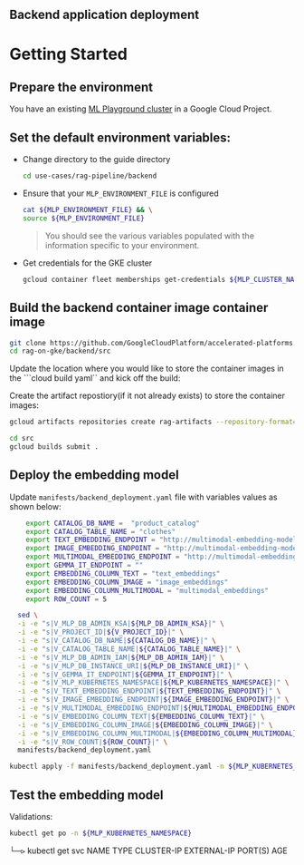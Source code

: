 ## Backend application deployment

# Getting Started

## Prepare the environment

You have an existing [ML Playground cluster](https://github.com/GoogleCloudPlatform/accelerated-platforms/tree/main/platforms/gke-aiml/playground) in a Google Cloud Project.

## Set the default environment variables:
- Change directory to the guide directory

  ```sh
  cd use-cases/rag-pipeline/backend
  ```

- Ensure that your `MLP_ENVIRONMENT_FILE` is configured

  ```sh
  cat ${MLP_ENVIRONMENT_FILE} && \
  source ${MLP_ENVIRONMENT_FILE}
  ```

  > You should see the various variables populated with the information specific to your environment.

- Get credentials for the GKE cluster

  ```sh
  gcloud container fleet memberships get-credentials ${MLP_CLUSTER_NAME} --project ${MLP_PROJECT_ID}
  ```

## Build the backend container image container image

```sh
git clone https://github.com/GoogleCloudPlatform/accelerated-platforms.git
cd rag-on-gke/backend/src
```

Update the location where you would like to store the container images in the ```cloud build yaml`` and kick off the build: 

Create the artifact repostiory(if it not already exists) to store the container images:

```sh
gcloud artifacts repositories create rag-artifacts --repository-format=docker --location=us --description="RAG artifacts repository"
```

```sh
cd src
gcloud builds submit . 
```

## Deploy the embedding model

Update `manifests/backend_deployment.yaml` file with variables values as shown below:

```sh
    export CATALOG_DB_NAME =  "product_catalog"
    export CATALOG_TABLE_NAME = "clothes"
    export TEXT_EMBEDDING_ENDPOINT = "http://multimodal-embedding-model:80/text_embeddings"
    export IMAGE_EMBEDDING_ENDPOINT = "http://multimodal-embedding-model:80/image_embeddings"
    export MULTIMODAL_EMBEDDING_ENDPOINT = "http://multimodal-embedding-model:80/multimodal_embeddings" 
    export GEMMA_IT_ENDPOINT = ""
    export EMBEDDING_COLUMN_TEXT = "text_embeddings"
    export EMBEDDING_COLUMN_IMAGE = "image_embeddings"
    export EMBEDDING_COLUMN_MULTIMODAL = "multimodal_embeddings"
    export ROW_COUNT = 5
```

```sh
  sed \
  -i -e "s|V_MLP_DB_ADMIN_KSA|${MLP_DB_ADMIN_KSA}|" \
  -i -e "s|V_PROJECT_ID|${V_PROJECT_ID}|" \
  -i -e "s|V_CATALOG_DB_NAME|${CATALOG_DB_NAME}|" \
  -i -e "s|V_CATALOG_TABLE_NAME|${CATALOG_TABLE_NAME}|" \
  -i -e "s|V_MLP_DB_ADMIN_IAM|${MLP_DB_ADMIN_IAM}|" \
  -i -e "s|V_MLP_DB_INSTANCE_URI|${MLP_DB_INSTANCE_URI}|" \
  -i -e "s|V_GEMMA_IT_ENDPOINT|${GEMMA_IT_ENDPOINT}|" \
  -i -e "s|V_MLP_KUBERNETES_NAMESPACE|${MLP_KUBERNETES_NAMESPACE}|" \
  -i -e "s|V_TEXT_EMBEDDING_ENDPOINT|${TEXT_EMBEDDING_ENDPOINT}|" \
  -i -e "s|V_IMAGE_EMBEDDING_ENDPOINT|${IMAGE_EMBEDDING_ENDPOINT}|" \
  -i -e "s|V_MULTIMODAL_EMBEDDING_ENDPOINT|${MULTIMODAL_EMBEDDING_ENDPOINT}|" \
  -i -e "s|V_EMBEDDING_COLUMN_TEXT|${EMBEDDING_COLUMN_TEXT}|" \
  -i -e "s|V_EMBEDDING_COLUMN_IMAGE|${EMBEDDING_COLUMN_IMAGE}|" \
  -i -e "s|V_EMBEDDING_COLUMN_MULTIMODAL|${EMBEDDING_COLUMN_MULTIMODAL}|" \
  -i -e "s|V_ROW_COUNT|${ROW_COUNT}|" \
  manifests/backend_deployment.yaml
  ```


```sh
kubectl apply -f manifests/backend_deployment.yaml -n ${MLP_KUBERNETES_NAMESPACE}
```

## Test the embedding model
Validations: 

```sh
kubectl get po -n ${MLP_KUBERNETES_NAMESPACE}
```


└─⪧ kubectl get svc
NAME              TYPE           CLUSTER-IP      EXTERNAL-IP    PORT(S)          AGE


